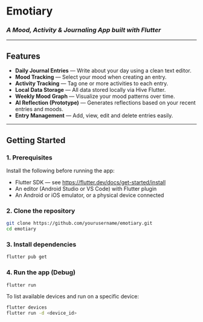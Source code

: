 # Emotiary  
### *A Mood, Activity & Journaling App built with Flutter*

---

## Features

- **Daily Journal Entries** — Write about your day using a clean text editor.  
- **Mood Tracking** — Select your mood when creating an entry.  
- **Activity Tracking** — Tag one or more activities to each entry.  
- **Local Data Storage** — All data stored locally via Hive Flutter.  
- **Weekly Mood Graph** — Visualize your mood patterns over time.  
- **AI Reflection (Prototype)** — Generates reflections based on your recent entries and moods.  
- **Entry Management** — Add, view, edit and delete entries easily.

---

## Getting Started

### 1. Prerequisites

Install the following before running the app:

- Flutter SDK — see https://flutter.dev/docs/get-started/install  
- An editor (Android Studio or VS Code) with Flutter plugin  
- An Android or iOS emulator, or a physical device connected

### 2. Clone the repository

```bash
git clone https://github.com/yourusername/emotiary.git
cd emotiary
```

### 3. Install dependencies

```bash
flutter pub get
```

### 4. Run the app (Debug)

```bash
flutter run
```

To list available devices and run on a specific device:

```bash
flutter devices
flutter run -d <device_id>
```









